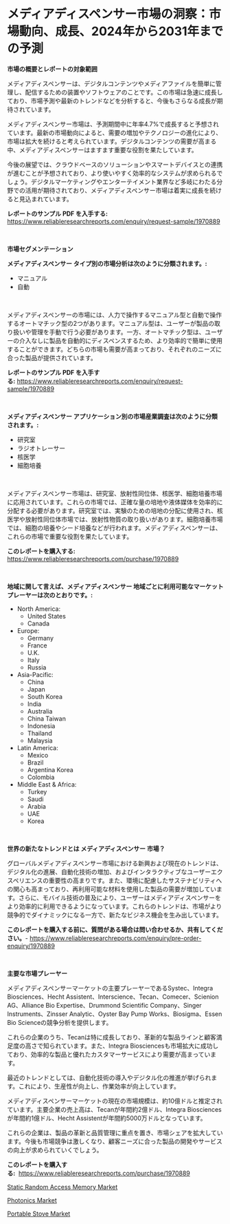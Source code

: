 <p><h1>メディアディスペンサー市場の洞察：市場動向、成長、2024年から2031年までの予測</h1></p><p><strong>市場の概要とレポートの対象範囲</strong></p>
<p><p>メディアディスペンサーは、デジタルコンテンツやメディアファイルを簡単に管理し、配信するための装置やソフトウェアのことです。この市場は急速に成長しており、市場予測や最新のトレンドなどを分析すると、今後もさらなる成長が期待されています。</p><p>メディアディスペンサー市場は、予測期間中に年率4.7%で成長すると予想されています。最新の市場動向によると、需要の増加やテクノロジーの進化により、市場は拡大を続けると考えられています。デジタルコンテンツの需要が高まる中、メディアディスペンサーはますます重要な役割を果たしています。</p><p>今後の展望では、クラウドベースのソリューションやスマートデバイスとの連携が進むことが予想されており、より使いやすく効率的なシステムが求められるでしょう。デジタルマーケティングやエンターテイメント業界など多岐にわたる分野での活用が期待されており、メディアディスペンサー市場は着実に成長を続けると見込まれています。</p></p>
<p><strong>レポートのサンプル PDF を入手する:</strong> <a href="https://www.reliableresearchreports.com/enquiry/request-sample/1970889">https://www.reliableresearchreports.com/enquiry/request-sample/1970889</a></p>
<p>&nbsp;</p>
<p><strong>市場セグメンテーション</strong></p>
<p><strong>メディアディスペンサー タイプ別の市場分析は次のように分類されます。:</strong></p>
<p><ul><li>マニュアル</li><li>自動</li></ul></p>
<p>&nbsp;</p>
<p><p>メディアディスペンサーの市場には、人力で操作するマニュアル型と自動で操作するオートマチック型の2つがあります。マニュアル型は、ユーザーが製品の取り扱いや管理を手動で行う必要があります。一方、オートマチック型は、ユーザーの介入なしに製品を自動的にディスペンスするため、より効率的で簡単に使用することができます。どちらの市場も需要が高まっており、それぞれのニーズに合った製品が提供されています。</p></p>
<p><strong>レポートのサンプル PDF を入手する:</strong>&nbsp;<a href="https://www.reliableresearchreports.com/enquiry/request-sample/1970889">https://www.reliableresearchreports.com/enquiry/request-sample/1970889</a></p>
<p>&nbsp;</p>
<p><strong> メディアディスペンサー アプリケーション別の市場産業調査は次のように分類されます。:</strong></p>
<p><ul><li>研究室</li><li>ラジオトレーサー</li><li>核医学</li><li>細胞培養</li></ul></p>
<p>&nbsp;</p>
<p><p>メディアディスペンサー市場は、研究室、放射性同位体、核医学、細胞培養市場に応用されています。これらの市場では、正確な量の培地や液体媒体を効率的に分配する必要があります。研究室では、実験のための培地の分配に使用され、核医学や放射性同位体市場では、放射性物質の取り扱いがあります。細胞培養市場では、細胞の培養やシード培養などが行われます。メディアディスペンサーは、これらの市場で重要な役割を果たしています。</p></p>
<p><strong>このレポートを購入する:</strong>&nbsp; <a href="https://www.reliableresearchreports.com/purchase/1970889">https://www.reliableresearchreports.com/purchase/1970889</a></p>
<p>&nbsp;</p>
<p><strong>地域に関して言えば、メディアディスペンサー 地域ごとに利用可能なマーケットプレーヤーは次のとおりです。:</strong></p>
<p><ul>
    <li>
        North America:
        <ul>
            <li>United States</li>
            <li>Canada</li>
        </ul>
    </li>
    <li>
        Europe:
        <ul>
            <li>Germany</li>
            <li>France</li>
            <li>U.K.</li>
            <li>Italy</li>
            <li>Russia</li>
        </ul>
    </li>
    <li>
        Asia-Pacific:
        <ul>
            <li>China</li>
            <li>Japan</li>
            <li>South Korea</li>
            <li>India</li>
            <li>Australia</li>
            <li>China Taiwan</li>
            <li>Indonesia</li>
            <li>Thailand</li>
            <li>Malaysia</li>
        </ul>
    </li>
    <li>
        Latin America:
        <ul>
            <li>Mexico</li>
            <li>Brazil</li>
            <li>Argentina Korea</li>
            <li>Colombia</li>
        </ul>
    </li>
    <li>
        Middle East & Africa:
        <ul>
            <li>Turkey</li>
            <li>Saudi</li>
            <li>Arabia</li>
            <li>UAE</li>
            <li>Korea</li>
        </ul>
    </li>
    </ul></p>
<p>&nbsp;</p>
<p><strong>世界の新たなトレンドとは メディアディスペンサー 市場？</strong></p>
<p><p>グローバルメディアディスペンサー市場における新興および現在のトレンドは、デジタル化の進展、自動化技術の増加、およびインタラクティブなユーザーエクスペリエンスの重要性の高まりです。また、環境に配慮したサステナビリティへの関心も高まっており、再利用可能な材料を使用した製品の需要が増加しています。さらに、モバイル技術の普及により、ユーザーはメディアディスペンサーをより効率的に利用できるようになっています。これらのトレンドは、市場がより競争的でダイナミックになる一方で、新たなビジネス機会を生み出しています。</p></p>
<p><strong>このレポートを購入する前に、質問がある場合は問い合わせるか、共有してください。</strong>- <a href="https://www.reliableresearchreports.com/enquiry/pre-order-enquiry/1970889">https://www.reliableresearchreports.com/enquiry/pre-order-enquiry/1970889</a></p>
<p>&nbsp;</p>
<p><strong>主要な市場プレーヤー</strong></p>
<p><p>メディアディスペンサーマーケットの主要プレーヤーであるSystec、Integra Biosciences、Hecht Assistent、Interscience、Tecan、Comecer、Scienion AG、Alliance Bio Expertise、Drummond Scientific Company、Singer Instruments、Zinsser Analytic、Oyster Bay Pump Works、Biosigma、Essen Bio Scienceの競争分析を提供します。 </p><p>これらの企業のうち、Tecanは特に成長しており、革新的な製品ラインと顧客満足度の高さで知られています。また、Integra Biosciencesも市場拡大に成功しており、効率的な製品と優れたカスタマーサービスにより需要が高まっています。 </p><p>最近のトレンドとしては、自動化技術の導入やデジタル化の推進が挙げられます。これにより、生産性が向上し、作業効率が向上しています。 </p><p>メディアディスペンサーマーケットの現在の市場規模は、約10億ドルと推定されています。主要企業の売上高は、Tecanが年間約2億ドル、Integra Biosciencesが年間約1億ドル、Hecht Assistentが年間約5000万ドルとなっています。 </p><p>これらの企業は、製品の革新と品質管理に重点を置き、市場シェアを拡大しています。今後も市場競争は激しくなり、顧客ニーズに合った製品の開発やサービスの向上が求められていくでしょう。</p></p>
<p><strong>このレポートを購入する:</strong>&nbsp;&nbsp;<a href="https://www.reliableresearchreports.com/purchase/1970889">https://www.reliableresearchreports.com/purchase/1970889</a></p>
<p><p><a href="https://github.com/prosalinda88/Market-Research-Report-List-3/blob/main/static-random-access-memory-market.md">Static Random Access Memory Market</a></p><p><a href="https://github.com/NorbertYates/Market-Research-Report-List-4/blob/main/photonics-market.md">Photonics Market</a></p><p><a href="https://github.com/globismark/Market-Research-Report-List-2/blob/main/portable-stove-market.md">Portable Stove Market</a></p></p>